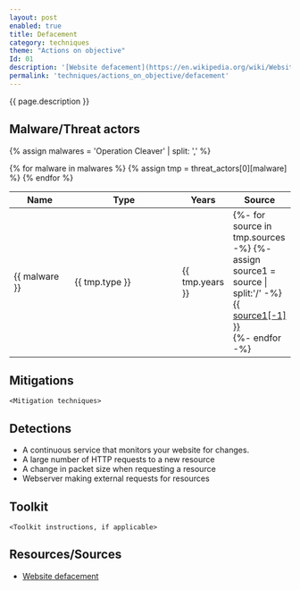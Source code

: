 ```yaml
---
layout: post
enabled: true
title: Defacement
category: techniques
theme: "Actions on objective"
Id: 01
description: '[Website defacement](https://en.wikipedia.org/wiki/Website_defacement) is an attack on a website that changes the visual appearance of the site or a webpage. These are typically the work of defacers, who break into a web server and replace the hosted website with one of their own. Defacement is generally meant as a kind of electronic graffiti and, as other forms of vandalism, is also used to spread messages by politically motivated "cyber protesters" or hacktivists[1].'
permalink: 'techniques/actions_on_objective/defacement'
---
```

{{ page.description }}


## Malware/Threat actors

<!-- Threat actors table -->
{% assign malwares = 'Operation Cleaver' | split: ',' %}

<div class="threat-actor-table">
<table>
    <colgroup>
        <col width="30%" />
        <col width="70%" />
    </colgroup>
    <thead>
        <tr class="header">
            <th>Name</th>
            <th>Type</th>
            <th>Years</th>
            <th>Source</th>
        </tr>
    </thead>
    <tbody>
        {% for malware in malwares %}
        <tr>
        {% assign tmp = threat_actors[0][malware] %}
            <td markdown="span">{{ malware }}</td>
            <td markdown="span">{{ tmp.type }}</td>
            <td markdown="span">{{ tmp.years }}</td>
            <td markdown="span">
                {%- for source in tmp.sources -%}
                    {%- assign source1 = source | split:'/' -%}
                    <a href="{{ source }}">{{ source1[-1] }}</a><br>
                {%- endfor -%}
            </td>
        </tr>
        {% endfor %}
    </tbody>
</table>
</div>

## Mitigations

`<Mitigation techniques>`

## Detections

* A continuous service that monitors your website for changes.
* A large number of HTTP requests to a new resource
* A change in packet size when requesting a resource
* Webserver making external requests for resources

## Toolkit

`<Toolkit instructions, if applicable>`

## Resources/Sources

* [Website defacement](https://en.wikipedia.org/wiki/Website_defacement)
